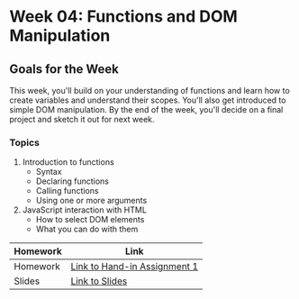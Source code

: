 # Week 04: Functions and DOM Manipulation

## Goals for the Week

This week, you'll build on your understanding of functions and learn how to create variables and understand their scopes. You'll also get introduced to simple DOM manipulation. By the end of the week, you'll decide on a final project and sketch it out for next week.

### Topics

1. Introduction to functions
   - Syntax
   - Declaring functions
   - Calling functions
   - Using one or more arguments
2. JavaScript interaction with HTML
   - How to select DOM elements
   - What you can do with them

| Homework | Link                                                                                                                   |
| -------- | ---------------------------------------------------------------------------------------------------------------------- |
| Homework | [Link to Hand-in Assignment 1](./assignment-01/README.md)                                                              |
| Slides   | [Link to Slides](https://docs.google.com/presentation/d/1DAw0cVbNJqn3EfZseNWg89ronWTjEfISscfrv839Xvc/edit?usp=sharing) |
